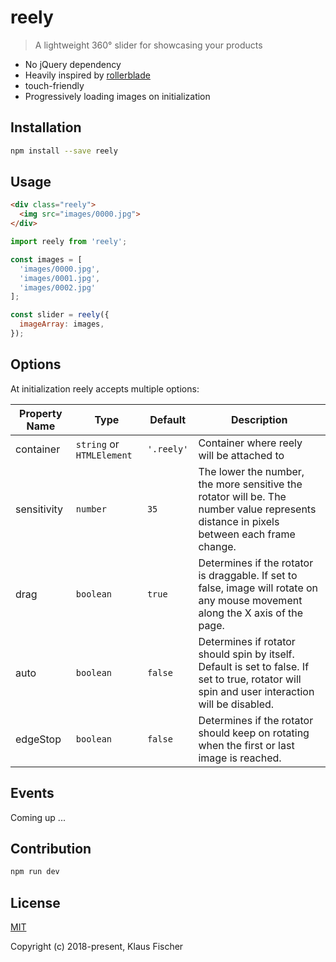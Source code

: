 # reely

> A lightweight 360° slider for showcasing your products

* No jQuery dependency
* Heavily inspired by [rollerblade](https://github.com/austenpayan/rollerblade)
* touch-friendly
* Progressively loading images on initialization

## Installation

```bash
npm install --save reely
```

## Usage

```html
<div class="reely">
  <img src="images/0000.jpg">
</div>
```

```javascript
import reely from 'reely';

const images = [
  'images/0000.jpg',
  'images/0001.jpg',
  'images/0002.jpg'
];

const slider = reely({
  imageArray: images,
});
```

## Options
At initialization reely accepts multiple options:

| Property Name | Type | Default | Description |
|---------------|------|---------|-------------|
| container | `string` or `HTMLElement` | `'.reely'` | Container where reely will be attached to
| sensitivity | `number` | `35` | The lower the number, the more sensitive the rotator will be. The number value represents distance in pixels between each frame change.|
| drag | `boolean` | `true` | Determines if the rotator is draggable. If set to false, image will rotate on any mouse movement along the X axis of the page. |
| auto | `boolean` | `false` | Determines if rotator should spin by itself. Default is set to false. If set to true, rotator will spin and user interaction will be disabled. |
| edgeStop | `boolean` | `false`  | Determines if the rotator should keep on rotating when the first or last image is reached. |

## Events

Coming up ...

## Contribution

```bash
npm run dev
```

## License

[MIT](http://opensource.org/licenses/MIT)

Copyright (c) 2018-present, Klaus Fischer
